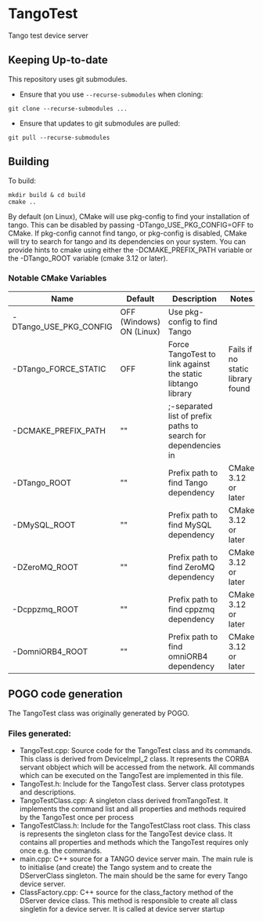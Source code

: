 # TangoTest

Tango test device server

## Keeping Up-to-date

This repository uses git submodules.

- Ensure that you use `--recurse-submodules` when cloning:

`git clone --recurse-submodules ...`

- Ensure that updates to git submodules are pulled:

`git pull --recurse-submodules`

## Building

To build:

```
mkdir build & cd build
cmake ..
```

By default (on Linux), CMake will use pkg-config to find your installation of
tango.  This can be disabled by passing -DTango_USE_PKG_CONFIG=OFF to CMake. If
pkg-config cannot find tango, or pkg-config is disabled, CMake will try to
search for tango and its dependencies on your system.  You can provide hints to
cmake using either the -DCMAKE_PREFIX_PATH variable or the -DTango_ROOT variable
(cmake 3.12 or later).

### Notable CMake Variables

| Name                   | Default                  | Description                                                    | Notes                            |
| ---                    | ---                      | ---                                                            | ---                              |
| -DTango_USE_PKG_CONFIG | OFF (Windows) ON (Linux) | Use pkg-config to find Tango                                   |                                  |
| -DTango_FORCE_STATIC   | OFF                      | Force TangoTest to link against the static libtango library   | Fails if no static library found |
| -DCMAKE_PREFIX_PATH    | ""                       | ;-separated list of prefix paths to search for dependencies in |                                  |
| -DTango_ROOT           | ""                       | Prefix path to find Tango dependency                           | CMake 3.12 or later              |
| -DMySQL_ROOT           | ""                       | Prefix path to find MySQL dependency                           | CMake 3.12 or later              |
| -DZeroMQ_ROOT          | ""                       | Prefix path to find ZeroMQ dependency                          | CMake 3.12 or later              |
| -Dcppzmq_ROOT          | ""                       | Prefix path to find cppzmq dependency                          | CMake 3.12 or later              |
| -DomniORB4_ROOT        | ""                       | Prefix path to find omniORB4 dependency                        | CMake 3.12 or later              |

## POGO code generation

The TangoTest class was originally generated by POGO.

### Files generated:
- TangoTest.cpp:        Source code for the TangoTest class and its commands.
                        This class is derived from DeviceImpl_2 class.
                        It represents the CORBA servant obbject which
                        will be accessed from the network.
                        All commands which can be executed on the
                        TangoTest are implemented in this file.
- TangoTest.h:  Include for the TangoTest class.
                    Server class prototypes and descriptions.
- TangoTestClass.cpp:   A singleton class derived fromTangoTest.
                        It implements the command list and all properties
                        and methods required by the TangoTest once per process
- TangoTestClass.h:	Include for the TangoTestClass root class.
                        This class is represents the singleton class for
                        the TangoTest device class.
                        It contains all properties and methods which the 
                        TangoTest requires only once e.g. the commands.
- main.cpp:		C++ source for a TANGO device server main.
                        The main rule is to initialise (and create) the Tango
                        system and to create the DServerClass singleton.
                        The main should be the same for every Tango device server.
- ClassFactory.cpp:	C++ source for the class_factory method of the DServer
                        device class. This method is responsible to create
                        all class singletin for a device server. It is called
                        at device server startup
